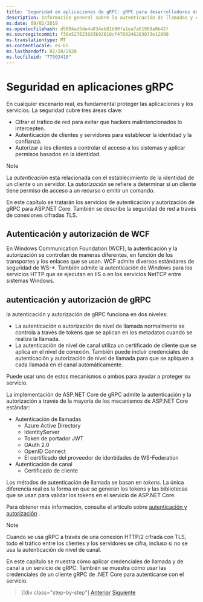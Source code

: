 ```yaml
---
title: 'Seguridad en aplicaciones de gRPC: gRPC para desarrolladores de WCF'
description: Información general sobre la autenticación de llamadas y canales y la autorización en gRPC.
ms.date: 09/02/2019
ms.openlocfilehash: d5804ad5de4a834eb81b90fa1ea7a61969a0b42f
ms.sourcegitcommit: f38e527623883b92010cf4760246203073e12898
ms.translationtype: MT
ms.contentlocale: es-ES
ms.lasthandoff: 02/20/2020
ms.locfileid: "77503410"
---
```

# <a name="security-in-grpc-applications"></a>Seguridad en aplicaciones gRPC

En cualquier escenario real, es fundamental proteger las aplicaciones y los servicios. La seguridad cubre tres áreas clave: 

* Cifrar el tráfico de red para evitar que hackers malintencionados lo intercepten.
* Autenticación de clientes y servidores para establecer la identidad y la confianza.
* Autorizar a los clientes a controlar el acceso a los sistemas y aplicar permisos basados en la identidad.

> [!NOTE]
> La *autenticación* está relacionada con el establecimiento de la identidad de un cliente o un servidor. La *autorización* se refiere a determinar si un cliente tiene permiso de acceso a un recurso o emitir un comando.

En este capítulo se tratarán los servicios de autenticación y autorización de gRPC para ASP.NET Core. También se describe la seguridad de red a través de conexiones cifradas TLS.

## <a name="wcf-authentication-and-authorization"></a>Autenticación y autorización de WCF

En Windows Communication Foundation (WCF), la autenticación y la autorización se controlan de maneras diferentes, en función de los transportes y los enlaces que se usan. WCF admite diversos estándares de seguridad de WS-\*. También admite la autenticación de Windows para los servicios HTTP que se ejecutan en IIS o en los servicios NetTCP entre sistemas Windows.

## <a name="grpc-authentication-and-authorization"></a>autenticación y autorización de gRPC

la autenticación y autorización de gRPC funciona en dos niveles:

* La autenticación o autorización de nivel de llamada normalmente se controla a través de tokens que se aplican en los metadatos cuando se realiza la llamada. 
* La autenticación de nivel de canal utiliza un certificado de cliente que se aplica en el nivel de conexión. También puede incluir credenciales de autenticación y autorización de nivel de llamada para que se apliquen a cada llamada en el canal automáticamente. 

Puede usar uno de estos mecanismos o ambos para ayudar a proteger su servicio.

La implementación de ASP.NET Core de gRPC admite la autenticación y la autorización a través de la mayoría de los mecanismos de ASP.NET Core estándar:

- Autenticación de llamadas
  - Azure Active Directory
  - IdentityServer
  - Token de portador JWT
  - OAuth 2.0
  - OpenID Connect
  - El certificado del proveedor de identidades de WS-Federation
- Autenticación de canal
  - Certificado de cliente

Los métodos de autenticación de llamada se basan en *tokens*. La única diferencia real es la forma en que se generan los tokens y las bibliotecas que se usan para validar los tokens en el servicio de ASP.NET Core.

Para obtener más información, consulte el artículo sobre [autenticación y autorización](/aspnet/core/grpc/authn-and-authz) .

> [!NOTE]
> Cuando se usa gRPC a través de una conexión HTTP/2 cifrada con TLS, todo el tráfico entre los clientes y los servidores se cifra, incluso si no se usa la autenticación de nivel de canal.

En este capítulo se muestra cómo aplicar credenciales de llamada y de canal a un servicio de gRPC. También se muestra cómo usar las credenciales de un cliente gRPC de .NET Core para autenticarse con el servicio.

>[!div class="step-by-step"]
>[Anterior](client-libraries.md)
>[Siguiente](call-credentials.md)
